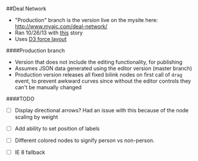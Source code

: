 ##Deal Network
- "Production" branch is the version live on the mysite here: http://www.myajc.com/deal-network/
- Ran 10/26/13 with <a href="http://www.myajc.com/news/news/ethics-laws-vex-watchdogs-state-officials-alike/nbYgB/">this</a> story
- Uses <a href="https://github.com/mbostock/d3/wiki/Force-Layout" target="_blank">D3 force layout</a>

####Production branch
- Version that does not include the editing functionality, for publishing
- Assumes JSON data generated using the editor version (master branch)
- Production version releases all fixed bilink nodes on first call of `drag` event, to prevent awkward curves since without the editor controls they can't be manually changed

####TODO
- [ ] Display directional arrows? Had an issue with this because of the node scaling by weight
- [ ] Add ability to set position of labels
- [ ] Different colored nodes to signify person vs non-person.
- [ ] IE 8 fallback

